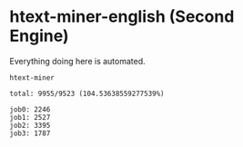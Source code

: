 # htext-miner-english (Second Engine)

Everything doing here is automated.

```
htext-miner

total: 9955/9523 (104.53638559277539%)

job0: 2246
job1: 2527
job2: 3395
job3: 1787
```